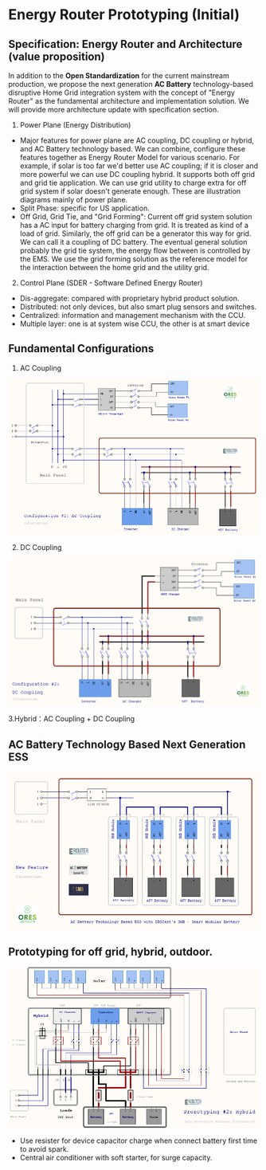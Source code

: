 # Energy Router Prototyping (Initial)

## Specification: Energy Router and Architecture (value proposition)

In addition to the **Open Standardization** for the current mainstream production, we propose the next generation **AC Battery** technology-based disruptive Home Grid integration system with the concept of "Energy Router" as the fundamental architecture and implementation solution. We will provide more architecture update with specification section.

1. Power Plane (Energy Distribution)

- Major features for power plane are AC coupling, DC coupling or hybrid, and AC Battery technology based. We can combine, configure these features together as Energy Router Model for various scenario. For example, if solar is too far we'd better use AC coupling; if it is closer and more powerful we can use DC coupling hybrid. It supports both off grid and grid tie application. We can use grid utility to charge extra for off grid system if solar doesn't generate enough. These are illustration diagrams mainly of power plane. 
- Split Phase: specific for US application. 
- Off Grid, Grid Tie, and "Grid Forming": Current off grid system solution has a AC input for battery charging from grid. It is treated as kind of a load of grid. Similarly, the off grid can be a generator this way for grid. We can call it a coupling of DC battery. The eventual general solution probably the grid tie system, the energy flow between is controlled by the EMS. We use the grid forming solution as the reference model for the interaction between the home grid and the utility grid. 

2. Control Plane (SDER - Software Defined Energy Router)
- Dis-aggregate: compared with proprietary hybrid product solution. 
- Distributed: not only devices, but also smart plug sensors and switches. 
- Centralized: information and management mechanism with the CCU.
- Multiple layer: one is at system wise CCU, the other is at smart device

## Fundamental Configurations

1. AC Coupling

![AC Coupling](./images/erouter_configuration_1.png)

2. DC Coupling

![DC Coupling](./images/erouter_configuration_2.png)

3.Hybrid：AC Coupling + DC Coupling

## AC Battery Technology Based Next Generation ESS

![AC Battery](./images/erouter_new_ess_feature.png)

## Prototyping for off grid, hybrid, outdoor.

![Prototyping Hybrid](./images/energy_router_2_hybrid.png)

- Use resister for device capacitor charge when connect battery first time to avoid spark.
- Central air conditioner with soft starter, for surge capacity.


